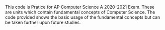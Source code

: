 This code is Pratice for AP Computer Science A 2020-2021 Exam.
These are units which contain fundamental concepts of Computer Science.
The code provided shows the basic usage of the fundamental concepts but can be taken further upon future studies.

